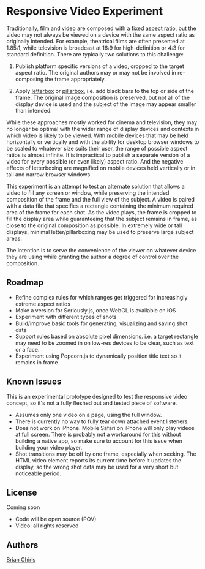 # Responsive Video Experiment

Traditionally, film and video are composed with a fixed [aspect ratio](http://en.wikipedia.org/wiki/Aspect_ratio_%28image%29), but the video may not always be viewed on a device with the same aspect ratio as originally intended. For example, theatrical films are often presented at 1.85:1, while television is broadcast at 16:9 for high-definition or 4:3 for standard definition. There are typically two solutions to this challenge:

1. Publish platform specific versions of a video, cropped to the target aspect ratio. The original authors may or may not be involved in re-composing the frame appropriately.

2. Apply [letterbox](http://en.wikipedia.org/wiki/Letterboxing_%28filming%29) or [pillarbox](http://en.wikipedia.org/wiki/Pillarbox), i.e. add black bars to the top or side of the frame. The original image composition is preserved, but not all of the display device is used and the subject of the image may appear smaller than intended.

While these approaches mostly worked for cinema and television, they may no longer be optimal with the wider range of display devices and contexts in which video is likely to be viewed. With mobile devices that may be held horizontally or vertically and with the ability for desktop browser windows to be scaled to whatever size suits their user, the range of possible aspect ratios is almost infinite. It is impractical to publish a separate version of a video for every possible (or even likely) aspect ratio. And the negative effects of letterboxing are magnified on mobile devices held vertically or in tall and narrow browser windows.

This experiment is an attempt to test an alternate solution that allows a video to fill any screen or window, while preserving the intended composition of the frame and the full view of the subject. A video is paired with a data file that specifies a rectangle containing the minimum required area of the frame for each shot. As the video plays, the frame is cropped to fill the display area while guaranteeing that the subject remains in frame, as close to the original composition as possible. In extremely wide or tall displays, minimal letter/pillarboxing may be used to preserve large subject areas.

The intention is to serve the convenience of the viewer on whatever device they are using while granting the author a degree of control over the composition.

## Roadmap
- Refine complex rules for which ranges get triggered for increasingly extreme aspect ratios
- Make a version for Seriously.js, once WebGL is available on iOS
- Experiment with different types of shots
- Build/improve basic tools for generating, visualizing and saving shot data
- Support rules based on absolute pixel dimensions. i.e. a target rectangle may need to be zoomed in on low-res devices to be clear, such as text or a face.
- Experiment using Popcorn.js to dynamically position title text so it remains in frame

## Known Issues
This is an experimental prototype designed to test the responsive video concept, so it's not a fully fleshed out and tested piece of software.

- Assumes only one video on a page, using the full window.
- There is currently no way to fully tear down attached event listeners.
- Does not work on iPhone. Mobile Safari on iPhone will only play videos at full screen. There is probably not a workaround for this without building a native app,
so make sure to account for this issue when building your video player.
- Shot transitions may be off by one frame, especially when seeking. The HTML video element reports its current time before it updates the display, so the wrong shot data may be used for a very short but noticeable period.

## License
Coming soon

- Code will be open source (POV)
- Video: all rights reserved

## Authors
[Brian Chirls](https://github.com/brianchirls)
